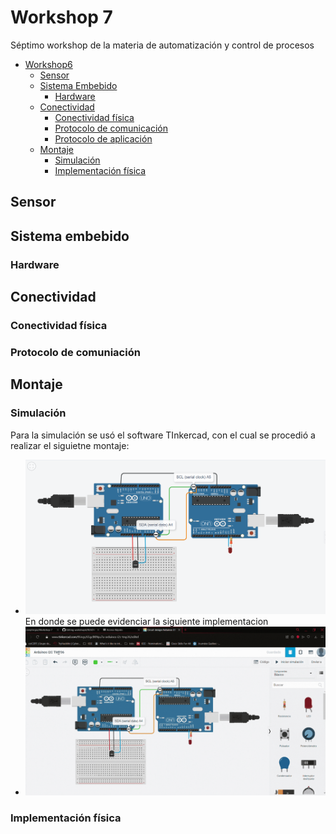 # Workshop 7
Séptimo workshop de la materia de automatización y control de procesos

- [Workshop6](#workshop6)
  - [Sensor](#sensor)
  - [Sistema Embebido](#sistema-embebido)
    - [Hardware](#hardware)
  - [Conectividad](#conectividad)
    - [Conectividad física](#conectividad-física)
    - [Protocolo de comunicación](#protocolo-de-comunicación)
    - [Protocolo de aplicación](#protocolo-de-aplicación)
  - [Montaje](#montaje)
    - [Simulación](#simulación)
    - [Implementación física](#implementación-física)

## Sensor
## Sistema embebido
### Hardware
## Conectividad
### Conectividad física
### Protocolo de comuniación
## Montaje
### Simulación
Para la simulación se usó el software TInkercad, con el cual se procedió a realizar el siguietne montaje:
- ![conexión circuito](Conexion.png)
En donde se puede evidenciar la siguiente implementacion
- ![simulacion](Simulacion.gif)
### Implementación física
